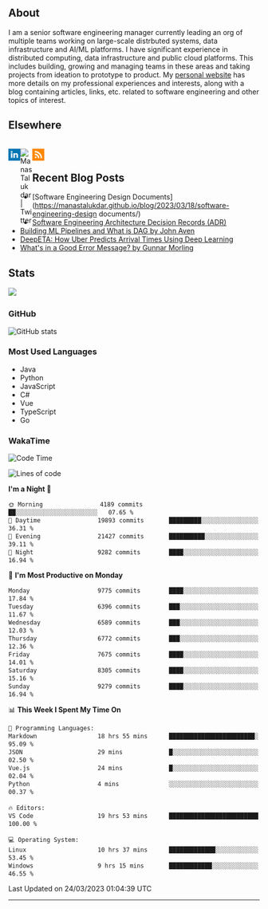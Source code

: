 ## About

I am a senior software engineering manager currently leading an org of multiple teams working on large-scale distrbuted systems, data infrastructure and AI/ML platforms. I have significant experience in distributed computing, data infrastructure and public cloud platforms. This includes building, growing and managing teams in these areas and taking projects from ideation to prototype to product. My [personal website](https://manastalukdar.github.io/) has more details on my professional experiences and interests, along with a blog containing articles, links, etc. related to software engineering and other topics of interest.

## Elsewhere

</br>

<a href="https://www.linkedin.com/in/manastalukdar" target="_blank">
  <img align="left" alt="Manas Talukdar | Linkedin" width="24px" src="https://raw.githubusercontent.com/edent/SuperTinyIcons/master/images/svg/linkedin.svg" />
</a>
<a href="https://www.twitter.com/manastalukdar" target="_blank">
  <img align="left" alt="Manas Talukdar | Twitter" width="24px" src="https://github.com/TheDudeThatCode/TheDudeThatCode/blob/master/Assets/Twitter.svg" />
</a>
<a href="https://manastalukdar.github.io/" target="_blank">
  <img align="left" alt="Manas Talukdar | Website" width="24px" src="https://github.com/edent/SuperTinyIcons/blob/master/images/svg/rss.svg" />
</a>

</br>

## Recent Blog Posts

<!-- BLOG:START -->
- [Software Engineering Design Documents](https://manastalukdar.github.io/blog/2023/03/18/software-engineering-design documents/)
- [Software Engineering Architecture Decision Records &lpar;ADR&rpar;](https://manastalukdar.github.io/blog/2023/03/18/software-engineering-architecture-decision-records/)
- [Building ML Pipelines and What is DAG by John Aven](https://manastalukdar.github.io/blog/2022/03/21/building-ml-pipelines-dag/)
- [DeepETA: How Uber Predicts Arrival Times Using Deep Learning](https://manastalukdar.github.io/blog/2022/03/21/deepeta-uber-predicts-arrival-times-deep-learning/)
- [What&#39;s in a Good Error Message? by Gunnar Morling](https://manastalukdar.github.io/blog/2022/02/11/good-error-message-gunnar-morling/)
<!-- BLOG:END -->

## Stats

![](https://komarev.com/ghpvc/?username=manastalukdar)

### GitHub

![GitHub stats](https://github-readme-stats.vercel.app/api?username=manastalukdar&show_icons=true&hide_border=true&hide_rank=true&hide_title=true&icon_color=79ff97&text_color=cecac3&bg_color=4d4b4b)

### Most Used Languages

- Java
- Python
- JavaScript
- C#
- Vue
- TypeScript
- Go

<!--
![Top Langs](https://github-readme-stats.vercel.app/api/top-langs/?username=manastalukdar&layout=compact&hide_border=true&hide_title=true&icon_color=79ff97&text_color=cecac3&bg_color=4d4b4b)
-->

### WakaTime

<!--START_SECTION:waka-->
![Code Time](http://img.shields.io/badge/Code%20Time-3%2C483%20hrs%2041%20mins-blue)

![Lines of code](https://img.shields.io/badge/From%20Hello%20World%20I%27ve%20Written-18.9%20million%20lines%20of%20code-blue)

**I'm a Night 🦉** 

```text
🌞 Morning                4189 commits        ██░░░░░░░░░░░░░░░░░░░░░░░   07.65 % 
🌆 Daytime                19893 commits       █████████░░░░░░░░░░░░░░░░   36.31 % 
🌃 Evening                21427 commits       ██████████░░░░░░░░░░░░░░░   39.11 % 
🌙 Night                  9282 commits        ████░░░░░░░░░░░░░░░░░░░░░   16.94 % 
```
📅 **I'm Most Productive on Monday** 

```text
Monday                   9775 commits        ████░░░░░░░░░░░░░░░░░░░░░   17.84 % 
Tuesday                  6396 commits        ███░░░░░░░░░░░░░░░░░░░░░░   11.67 % 
Wednesday                6589 commits        ███░░░░░░░░░░░░░░░░░░░░░░   12.03 % 
Thursday                 6772 commits        ███░░░░░░░░░░░░░░░░░░░░░░   12.36 % 
Friday                   7675 commits        ████░░░░░░░░░░░░░░░░░░░░░   14.01 % 
Saturday                 8305 commits        ████░░░░░░░░░░░░░░░░░░░░░   15.16 % 
Sunday                   9279 commits        ████░░░░░░░░░░░░░░░░░░░░░   16.94 % 
```


📊 **This Week I Spent My Time On** 

```text
💬 Programming Languages: 
Markdown                 18 hrs 55 mins      ████████████████████████░   95.09 % 
JSON                     29 mins             █░░░░░░░░░░░░░░░░░░░░░░░░   02.50 % 
Vue.js                   24 mins             █░░░░░░░░░░░░░░░░░░░░░░░░   02.04 % 
Python                   4 mins              ░░░░░░░░░░░░░░░░░░░░░░░░░   00.37 % 

🔥 Editors: 
VS Code                  19 hrs 53 mins      █████████████████████████   100.00 % 

💻 Operating System: 
Linux                    10 hrs 37 mins      █████████████░░░░░░░░░░░░   53.45 % 
Windows                  9 hrs 15 mins       ████████████░░░░░░░░░░░░░   46.55 % 
```


 Last Updated on 24/03/2023 01:04:39 UTC
<!--END_SECTION:waka-->

---

<!--

**manastalukdar/manastalukdar** is a ✨ _special_ ✨ repository because its `README.md` (this file) appears on your GitHub profile.

Here are some ideas to get you started:

- 🔭 I’m currently working on ...
- 🌱 I’m currently learning ...
- 👯 I’m looking to collaborate on ...
- 🤔 I’m looking for help with ...
- 💬 Ask me about ...
- 📫 How to reach me: ...
- 😄 Pronouns: ...
- ⚡ Fun fact: ...
-->
